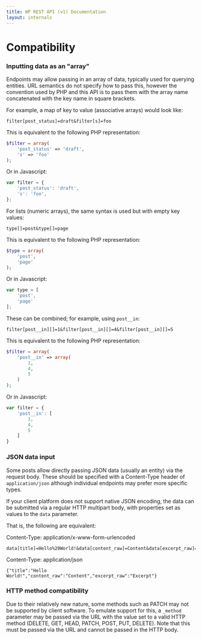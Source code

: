 ```yaml
---
title: WP REST API (v1) Documentation
layout: internals
---
```

Compatibility
=====

### Inputting data as an "array"
Endpoints may allow passing in an array of data, typically used for querying
entities. URL semantics do not specify how to pass this, however the convention
used by PHP and this API is to pass them with the array name concatenated with
the key name in square brackets.

For example, a map of key to value (associative arrays) would look like:

	filter[post_status]=draft&filter[s]=foo

This is equivalent to the following PHP representation:

```php
$filter = array(
	'post_status' => 'draft',
	's' => 'foo'
);
```

Or in Javascript:

```js
var filter = {
	'post_status': 'draft',
	's': 'foo',
};
```

For lists (numeric arrays), the same syntax is used but with empty key values:

	type[]=post&type[]=page

This is equivalent to the following PHP representation:

```php
$type = array(
	'post',
	'page'
);
```

Or in Javascript:

```js
var type = [
	'post',
	'page'
];
```

These can be combined; for example, using `post__in`:

	filter[post__in][]=1&filter[post__in][]=4&filter[post__in][]=5

This is equivalent to the following PHP representation:

```php
$filter = array(
	'post__in' => array(
		1,
		4,
		5
	)
);
```

Or in Javascript:

```js
var filter = {
	'post__in': [
		1,
		4,
		5
	]
}
```


### JSON data input
Some posts allow directly passing JSON data (usually an entity) via the request
body. These should be specified with a Content-Type header of `application/json`
although individual endpoints may prefer more specific types.

If your client platform does not support native JSON encoding, the data can be
submitted via a regular HTTP multipart body, with properties set as values to
the `data` parameter.

That is, the following are equivalent:

Content-Type: application/x-www-form-urlencoded

	data[title]=Hello%20World!&data[content_raw]=Content&data[excerpt_raw]=Excerpt


Content-Type: application/json

	{"title":"Hello World!","content_raw":"Content","excerpt_raw":"Excerpt"}


### HTTP method compatibility
Due to their relatively new nature, some methods such as PATCH may not be
supported by client software. To emulate support for this, a `_method` parameter
may be passed via the URL with the value set to a valid HTTP method (DELETE,
GET, HEAD, PATCH, POST, PUT, DELETE). Note that this must be passed via the URL
and cannot be passed in the HTTP body.
